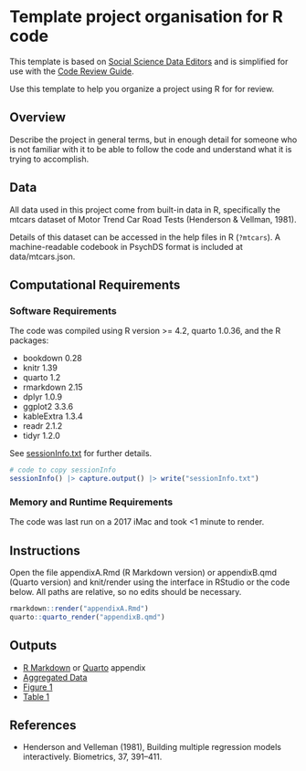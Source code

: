 # Template project organisation for R code

This template is based on [Social Science Data Editors](https://social-science-data-editors.github.io/template_README/template-README.html) and is simplified for use with the [Code Review Guide](https://code-check-club.github.io/code-review-guide/).

Use this template to help you organize a project using R for for review. 

## Overview

Describe the project in general terms, but in enough detail for someone who is not familiar with it to be able to follow the code and understand what it is trying to accomplish.

## Data

All data used in this project come from built-in data in R, specifically the mtcars dataset of Motor Trend Car Road Tests (Henderson & Vellman, 1981).

Details of this dataset can be accessed in the help files in R (`?mtcars`). A machine-readable codebook in PsychDS format is included at data/mtcars.json.

## Computational Requirements

### Software Requirements

The code was compiled using R version >= 4.2, quarto 1.0.36, and the R packages:

* bookdown 0.28  
* knitr 1.39  
* quarto 1.2  
* rmarkdown 2.15  
* dplyr 1.0.9  
* ggplot2 3.3.6  
* kableExtra 1.3.4  
* readr 2.1.2  
* tidyr 1.2.0  

See [sessionInfo.txt](sessionInfo.txt) for further details.

``` r
# code to copy sessionInfo
sessionInfo() |> capture.output() |> write("sessionInfo.txt")
```

### Memory and Runtime Requirements

The code was last run on a 2017 iMac and took <1 minute to render.

## Instructions

Open the file appendixA.Rmd (R Markdown version) or appendixB.qmd (Quarto version) and knit/render using the interface in RStudio or the code below. All paths are relative, so no edits should be necessary. 

``` r
rmarkdown::render("appendixA.Rmd")
quarto::quarto_render("appendixB.qmd")
```

## Outputs

* [R Markdown](appendixA.html) or [Quarto](appendixB.html) appendix
* [Aggregated Data](data/aggregated.csv)
* [Figure 1](figures/plot1.png)
* [Table 1](tables/table1.html)

## References

* Henderson and Velleman (1981), Building multiple regression models interactively. Biometrics, 37, 391–411.

